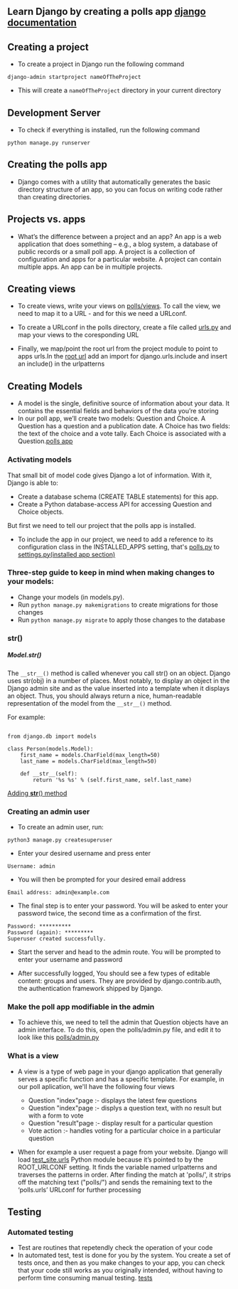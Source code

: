   ## Learn Django by creating a polls app [django documentation](https://docs.djangoproject.com/en/4.1/intro/tutorial01/)


## Creating a project

- To create a project in Django run the following command

`django-admin startproject nameOfTheProject`

- This will create a `nameOfTheProject` directory in your current directory

## Development Server

- To check if everything is installed, run the following command

` python manage.py runserver `

## Creating the polls app

 - Django comes with a utility that automatically generates the basic directory structure of an app, so you can focus on writing code rather than creating directories.

 ## Projects vs. apps

 - What’s the difference between a project and an app? An app is a web application that does something – e.g., a blog system, a database of public records or a small poll app. A project is a collection of configuration and apps for a particular website. A project can contain multiple apps. An app can be in multiple projects.
 
 ## Creating views
 - To create views, write your views on [polls/views](https://github.com/kihuni/Learn-Django/blob/main/test_site/polls/views.py). To call the view, we need to map it to a URL - and for this we need a URLconf.

 - To create a URLconf in the polls directory, create a file called [urls.py](https://github.com/kihuni/Learn-Django/blob/main/test_site/polls/urls.py) and map your views to the coresponding URL
 - Finally, we map/point the root url from the project module to point to apps urls.In the [root url](https://github.com/kihuni/Learn-Django/blob/main/test_site/test_site/urls.py) add an import for django.urls.include and insert an include() in the urlpatterns
 ## Creating Models

 - A model is the single, definitive source of information about your data. It contains the essential fields and behaviors of the data you’re storing
- In our poll app, we’ll create two models: Question and Choice. A Question has a question and a publication date. A Choice has two fields: the text of the choice and a vote tally. Each Choice is associated with a Question.[polls app](https://github.com/kihuni/Learn-Django/blob/main/test_site/polls/models.py)

### Activating models

That small bit of model code gives Django a lot of information. With it, Django is able to:

- Create a database schema (CREATE TABLE statements) for this app.
- Create a Python database-access API for accessing Question and Choice objects.

But first we need to tell our project that the polls app is installed. 

- To include the app in our project, we need to add a reference to its configuration class in the INSTALLED_APPS setting, that's [polls.py](https://github.com/kihuni/Learn-Django/blob/main/test_site/polls/apps.py) to [settings.py(installed app section)](https://github.com/kihuni/Learn-Django/blob/main/test_site/test_site/settings.py)

### Three-step guide to keep in mind when making changes to your models:

- Change your models (in models.py).
- Run `python manage.py makemigrations` to create migrations for those changes
- Run `python manage.py migrate` to apply those changes to the database

### __str__()

##### Model.__str__()

The `__str__()` method is called whenever you call str() on an object. Django uses str(obj) in a number of places. Most notably, to display an object in the Django admin site and as the value inserted into a template when it displays an object. Thus, you should always return a nice, human-readable representation of the model from the `__str__()` method.

For example:

```

from django.db import models

class Person(models.Model):
    first_name = models.CharField(max_length=50)
    last_name = models.CharField(max_length=50)

    def __str__(self):
        return '%s %s' % (self.first_name, self.last_name)

```
[Adding __str__() method](https://github.com/kihuni/Learn-Django/blob/main/test_site/polls/models.py)

### Creating an admin user

- To create an admin user, run:

`python3 manage.py createsuperuser`

- Enter your desired username and press enter

`Username: admin`

- You will then be prompted for your desired email address

`Email address: admin@example.com`

- The final step is to enter your password. You will be asked to enter your password twice, the second time as a confirmation of the first.

```
Password: **********
Password (again): *********
Superuser created successfully.

```
- Start the server and head to the admin route. You will be prompted to enter your username and password

- After successfully logged, You should see a few types of editable content: groups and users. They are provided by django.contrib.auth, the authentication framework shipped by Django.

### Make the poll app modifiable in the admin

- To achieve this, we need to tell the admin that Question objects have an admin interface. To do this, open the polls/admin.py file, and edit it to look like this [polls/admin.py](https://github.com/kihuni/Learn-Django/blob/main/test_site/polls/admin.py)

### What is a view

- A view is a type of web page in your django application that generally serves a specific function and has a specific template. For example, in our poll aplication, we'll have the following four views
  
    - Question "index"page :- displays the latest few questions
    - Question "index"page :- displys a question text, with no result but with a form to vote
    - Question "result"page :- display result for a particular question
    - Vote action :- handles  voting for a particular choice in a particular question


 - When for example a user request a page from your website. Django will load [test_site.urls](https://github.com/kihuni/Learn-Django/blob/main/test_site/test_site/urls.py) Python module because it’s pointed to by the ROOT_URLCONF setting. It finds the variable named urlpatterns and traverses the patterns in order. After finding the match at 'polls/', it strips off the matching text ("polls/") and sends the remaining text to the ‘polls.urls’ URLconf for further processing

 ## Testing
 ### Automated testing
 - Test are routines that repetendly check the operation of your code
 - In automated test, test is done  for you by the system. You create a set of tests once, and then as you make changes to your app, you can check that your code still works as you originally intended, without having to perform time consuming manual testing. [tests](https://github.com/kihuni/Learn-Django/blob/main/test_site/polls/tests.py)


